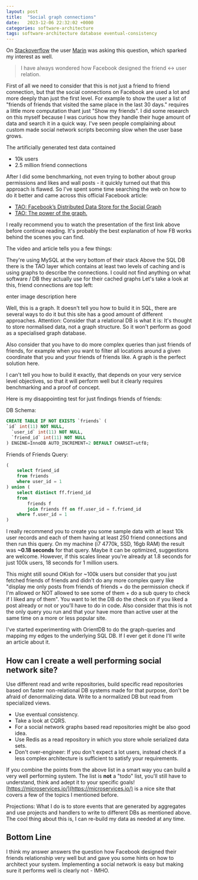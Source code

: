 ```yaml
---
layout: post
title:  "Social graph connections"
date:   2023-12-06 22:32:02 +0000
categories: software-architecture
tags: software-architecture database eventual-consistency
---
```


On [Stackoverflow](https://stackoverflow.com/) the user [Marin](https://stackoverflow.com/users/419730/marin) was asking this question, which sparked my interest as well.

>I have always wondered how Facebook designed the friend <-> user relation.

First of all we need to consider that this is not just a friend to friend connection, but that the social connections on Facebook are used a lot and more deeply than just the first level. For example to show the user a list of "friends of friends that visited the same place in the last 30 days." requires a little more computation thant just "Show my friends". I did some research on this myself because I was curious how they handle their huge amount of data and search it in a quick way. I've seen people complaining about custom made social network scripts becoming slow when the user base grows.

The artificially generated test data contained

* 10k users
* 2.5 million friend connections

After I did some benchmarking, not even trying to bother about group permissions and likes and wall posts - it quickly turned out that this approach is flawed. So I've spent some time searching the web on how to do it better and came across this official Facebook article:

* [TAO: Facebook’s Distributed Data Store for the Social Graph](https://www.usenix.org/conference/atc13/technical-sessions/presentation/bronson)
* [TAO: The power of the graph.](https://www.facebook.com/notes/facebook-engineering/tao-the-power-of-the-graph/10151525983993920)

I really recommend you to watch the presentation of the first link above before continue reading. It's probably the best explanation of how FB works behind the scenes you can find.

The video and article tells you a few things:

They're using MySQL at the very bottom of their stack
Above the SQL DB there is the TAO layer which contains at least two levels of caching and is using graphs to describe the connections.
I could not find anything on what software / DB they actually use for their cached graphs
Let's take a look at this, friend connections are top left:

enter image description here

Well, this is a graph. It doesn't tell you how to build it in SQL, there are several ways to do it but this site has a good amount of different approaches. Attention: Consider that a relational DB is what it is: It's thought to store normalised data, not a graph structure. So it won't perform as good as a specialised graph database.

Also consider that you have to do more complex queries than just friends of friends, for example when you want to filter all locations around a given coordinate that you and your friends of friends like. A graph is the perfect solution here.

I can't tell you how to build it exactly, that depends on your very service level objectives, so that it will perform well but it clearly requires benchmarking and a proof of concept.

Here is my disappointing test for just findings friends of friends:

DB Schema:

```sql
CREATE TABLE IF NOT EXISTS `friends` (
`id` int(11) NOT NULL,
  `user_id` int(11) NOT NULL,
  `friend_id` int(11) NOT NULL
) ENGINE=InnoDB AUTO_INCREMENT=2 DEFAULT CHARSET=utf8;
```

Friends of Friends Query:

```sql
(
    select friend_id
    from friends
    where user_id = 1
) union (
    select distinct ff.friend_id
    from
        friends f
        join friends ff on ff.user_id = f.friend_id
    where f.user_id = 1
)
```

I really recommend you to create you some sample data with at least 10k user records and each of them having at least 250 friend connections and then run this query. On my machine (i7 4770k, SSD, 16gb RAM) the result was **~0.18 seconds** for that query. Maybe it can be optimized, suggestions are welcome. However, if this scales linear you're already at 1.8 seconds for just 100k users, 18 seconds for 1 million users.

This might still sound OKish for ~100k users but consider that you just fetched friends of friends and didn't do any more complex query like "display me only posts from friends of friends + do the permission check if I'm allowed or NOT allowed to see some of them + do a sub query to check if I liked any of them". You want to let the DB do the check on if you liked a post already or not or you'll have to do in code. Also consider that this is not the only query you run and that your have more than active user at the same time on a more or less popular site.

I've started experimenting with OrientDB to do the graph-queries and mapping my edges to the underlying SQL DB. If I ever get it done I'll write an article about it.

## How can I create a well performing social network site?

Use different read and write repositories, build specific read repositories based on faster non-relational DB systems made for that purpose, don't be afraid of denormalizing data. Write to a normalized DB but read from specialized views.

* Use eventual consistency.
* Take a look at CQRS.
* For a social network graphs based read repositories might be also good idea.
* Use Redis as a read repository in which you store whole serialized data sets.
* Don't over-engineer: If you don't expect a lot users, instead check if a less complex architecture is sufficient to satisfy your requirements.

If you combine the points from the above list in a smart way you can build a very well performing system. The list is **not** a "todo" list, you'll still have to understand, think and adept it to your specific goals! [https://microservices.io/](https://microservices.io/) is a nice site that covers a few of the topics I mentioned before.

Projections: What I do is to store events that are generated by aggregates and use projects and handlers to write to different DBs as mentioned above. The cool thing about this is, I can re-build my data as needed at any time.

## Bottom Line

I think my answer answers the question how Facebook designed their friends relationship very well but and gave you some hints on how to architect your system. Implementing a social network is easy but making sure it performs well is clearly not - IMHO.
